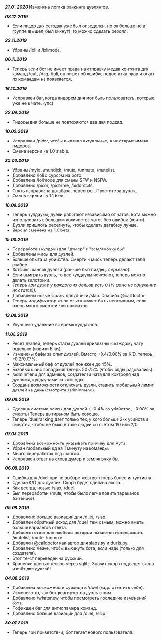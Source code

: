 ***21.01.2020***
Изменена логика ранкинга дуэлянтов.

***08.12.2019***
- Если пидор дня сегодня уже был определен, но он больше не в группе (вышел, был кикнут), то можно сделать реролл.

***22.11.2019***
- Убраны /loli и /lolimode.

***06.11.2019***
- Теперь если бот не имеет права на отправку медиа контента для команд /cat, /dog, /loli, он пишет об ошибке недостатка прав и откат по командам не появляется.

***16.10.2019***
- Исправлен баг, когда пидором дня мог быть пользователь, которые уже не в чате. (упс)

***22.09.2019***
- Пидоры дня больше не повторяются два дня подряд.

***10.09.2019***
- Исправлен /pidor, чтобы выдавал актуальные, а не старые имена пидоров.
- Смена версии на 1.0 stable.

***25.08.2019***
- Убраны /myiq, /muhdick, /mute, /unmute, /mutelist.
- Добавлено /loli c сурсом на фото.
- Добавлена /lolimode для смены SFW и NSFW.
- Добавлено /pidor, /pidorme, /pidorstats.
- Опять исправлена датабаза, переснос...Простите за дуэли...
- Смена версии на 1.1 beta.

***16.08.2019***
- Теперь кулдауны, дуэли работают независимо от чатов. Бота можно использовать в большом количестве чатов без ошибок (почти).
- Дуэли пришлось ресетнуть, чтобы сделать датабазу лучше.
- Версия сменена на 1.0 beta.

***15.08.2019***
- Переработан кулдаун для "думер" и "земляночку бы".
- Добавлены мисы для дуэлей.
- Больше опыта за убийства. Смерти и мисы теперь делают тебя слабее.
- Хотфикс шансов дуэлей (раньше был пиздец. *серьезно*).
- Если выиграть дуэль, то все кулдауны исчезают, теперь можно делать килстрики.
- *Теперь при дуэле у каждого из бойцов есть 0.1% шанс на обнуление их статов)).*
- Добавлены новые фразы для /duel и /slap. Спасибо @calldoctor.
- Теперь модификатор из-за опыта может быть негативным, если очень много смертей или промахов.

***13.08.2019***
- Улучшено удаление во время кулдаунов.

***11.08.2019***
- Ресет дуэлей, теперь статы дуэлей привязаны к каждому чату отдельно (извини Elias).
- Изменены бафы за опыт дуэлей. Вместо +0.4/0.08% за K/D, теперь +0.2/0.07%.
- Максимальный баф от дуэлей понижен до 45%.
- Базовый шанс попадания теперь 50-75% (чтобы олды радовались).
- /adminmenu для админов, создателей чата для контроля над дуэлями, кулдаунами на команды. 
- Создана возможности отключать дуэли, ставить глобальный лимит дуэлей на день (смотрите /adminmenu).

***09.08.2019***
- Сделана система эскпы для дуэлей. (+0.4% за убийство, +0.08% за смерть) Теперь вытираном быть хорошо.
- Теперь /duelranking даёт только тех, у кого больше 2-х убийств и смертей, чтобы не было в топе людей со счётом 1/0 или 2/0.

***07.08.2019***
- Добавлена возможность указывать причину для мута.
- Убран глобальный кд на 1 минуту на команды.
- Много переработок под шапкой.
- Исправлен ответ на слова думер и земляночку бы.

***06.08.2019***
- Ошибка для /duel при не выборе жертвы теперь более интуитивна.
- Сделан K/D для дуэлей. Скоро будет сделана экспа.
- Как всегда, новые /slap, /duel.
- Был переработан /mute, чтобы было легче ловить тараканов (китайцев).

***05.08.2019***
- Добавлено больше вариаций для /duel, /slap.
- Добавлен обратный исход для /duel, тем самым, можно иметь больше вариантов ответа.
- Добавлен ответ для плебеев, которые пытаются использовать /mutelist, /mute, /unmute.
- Добавлен @calldoctor как автор для slaps.py и duels.py.
- Добавлено /leave, чтобы выкинуть бота, если надо (только для создателя).
- Этот текст переведен на русский.
- Хранение данных теперь через sqlite. Значит скоро подъедет экспа и счёт для дуэлей!

***04.08.2019***
- Добавлена возможность суицида в /duel (надо ответить себе).
- Изменено то, как бот реагирует на дуэль с ним.
- Добавлено /whatsnew, чтобы посмотреть последние изменений бота.
- Пофикшен баг для антиспамера команд.
- Добавлено больше вариаций для /duel, /slap.

***30.07.2019***
- Теперь при приветствии, бот тегает нового пользователя.